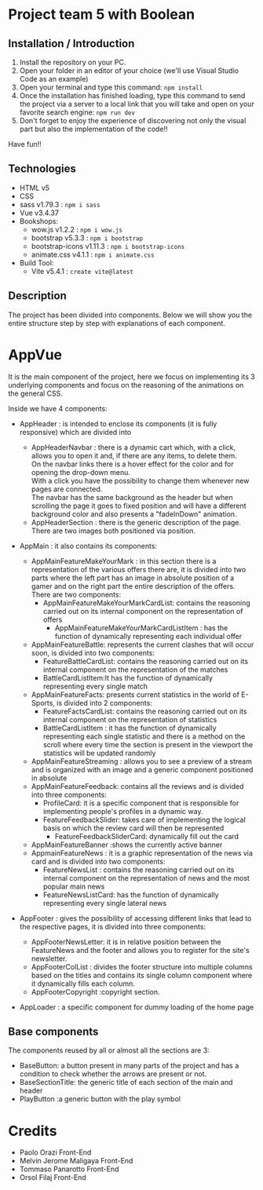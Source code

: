 # Project team 5 with Boolean
## Installation / Introduction
1. Install the repository on your PC.
2. Open your folder in an editor of your choice (we'll use Visual Studio Code as an example)
3. Open your terminal and type this command: ``` npm install ```
4. Once the installation has finished loading, type this command to send the project via a server to a local link that you will take and open on your favorite search engine: ```npm run dev```
5. Don't forget to enjoy the experience of discovering not only the visual part but also the implementation of the code!!

Have fun!!

## Technologies
- HTML v5
- CSS 
- sass v1.79.3 : ```npm i sass```
- Vue v3.4.37
- Bookshops:
  - wow.js v1.2.2 : ```npm i wow.js```
  - bootstrap v5.3.3 :  ```npm i bootstrap```
  - bootstrap-icons v1.11.3 : ```npm i bootstrap-icons```
  - animate.css v4.1.1 : ```npm i animate.css```
- Build Tool: 
    - Vite v5.4.1 : ```create vite@latest```

## Description
The project has been divided into components. Below we will show you the entire structure step by step with explanations of each component.

# AppVue
It is the main component of the project, here we focus on implementing its 3 underlying components and focus on the reasoning of the animations on the general CSS.

Inside we have 4 components:
- AppHeader : is intended to enclose its components (it is fully responsive) which are divided into <br>
    - AppHeaderNavbar : there is a dynamic cart which, with a click, allows you to open it and, if there are any items, to delete them. <br>On the navbar links there is a hover effect for the color and for opening the drop-down menu. <br> With a click you have the possibility to change them whenever new pages are connected. <br>
    The navbar has the same background as the header but when scrolling the page it goes to fixed position and will have a different background color and also presents a "fadeInDown" animation.
    - AppHeaderSection : there is the generic description of the page. There are two images both positioned via position.

- AppMain : it also contains its components:
    - AppMainFeatureMakeYourMark : in this section there is a representation of the various offers there are, it is divided into two parts where the left part has an image in absolute position of a gamer and on the right part the entire description of the offers. <br>
    There are two components:
      - AppMainFeatureMakeYourMarkCardList: contains the reasoning carried out on its internal component on the representation of offers
        - AppMainFeatureMakeYourMarkCardListItem : has the function of dynamically representing each individual offer
    - AppMainFeatureBattle: represents the current clashes that will occur soon, is divided into two components:
      - FeatureBattleCardList: contains the reasoning carried out on its internal component on the representation of the matches
      - BattleCardListItem:It has the function of dynamically representing every single match
    - AppMainFeatureFacts: presents current statistics in the world of E-Sports, is divided into 2 components:
      - FeatureFactsCardList: contains the reasoning carried out on its internal component on the representation of statistics
      - BattleCardListItem : it has the function of dynamically representing each single statistic and there is a method on the scroll where every time the section is present in the viewport the statistics will be updated randomly
    - AppMainFeatureStreaming : allows you to see a preview of a stream and is organized with an image and a generic component positioned in absolute
    - AppMainFeatureFeedback: contains all the reviews and is divided into three components:
      - ProfileCard: it is a specific component that is responsible for implementing people's profiles in a dynamic way.
      - FeatureFeedbackSlider: takes care of implementing the logical basis on which the review card will then be represented
        - FeatureFeedbackSliderCard: dynamically fill out the card
    - AppMainFeatureBanner :shows the currently active banner
    - AppmainFeatureNews : it is a graphic representation of the news via card and is divided into two components:
      - FeatureNewsList : contains the reasoning carried out on its internal component on the representation of news and the most popular main news
      - FeatureNewsListCard: has the function of dynamically representing every single lateral news

- AppFooter : gives the possibility of accessing different links that lead to the respective pages, it is divided into three components:
  - AppFooterNewsLetter: it is in relative position between the FeatureNews and the footer and allows you to register for the site's newsletter.
  - AppFooterColList : divides the footer structure into multiple columns based on the titles and contains its single column component where it dynamically fills each column.
  - AppFooterCopyright :copyright section.
- AppLoader : a specific component for dummy loading of the home page

## Base components
The components reused by all or almost all the sections are 3:
- BaseButton: a button present in many parts of the project and has a condition to check whether the arrows are present or not.
- BaseSectionTitle: the generic title of each section of the main and header
- PlayButton :a generic button with the play symbol

# Credits

- Paolo Orazi Front-End
- Melvin Jerome Maligaya Front-End
- Tommaso Panarotto Front-End
- Orsol Filaj Front-End